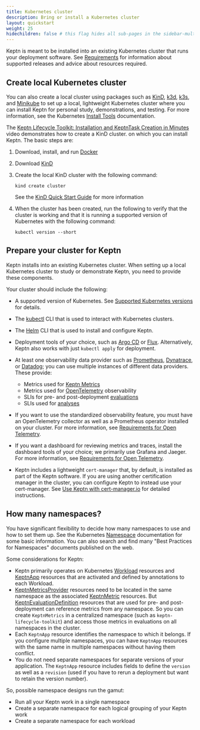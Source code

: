 ```yaml
---
title: Kubernetes cluster
description: Bring or install a Kubernetes cluster 
layout: quickstart
weight: 25
hidechildren: false # this flag hides all sub-pages in the sidebar-multicard.html
---
```


Keptn is meant to be installed
into an existing Kubernetes cluster
that runs your deployment software.
See [Requirements](reqs.md) for information about supported releases
and advice about resources required.

## Create local Kubernetes cluster

You can also create a local cluster using packages such as
[KinD](https://kind.sigs.k8s.io/),
[k3d](https://k3d.io/),
[k3s](https://k3s.io/),
and [Minikube](https://minikube.sigs.k8s.io/docs/)
to set up a local, lightweight Kubernetes cluster
where you can install Keptn
for personal study, demonstrations, and testing.
For more information, see the Kubernetes
[Install Tools](https://kubernetes.io/docs/tasks/tools/)
documentation.

The [Keptn Lifecycle Toolkit: Installation and KeptnTask Creation in Minutes](https://www.youtube.com/watch?v=Hh01bBwZ_qM)
video  demonstrates how to create a KinD cluster.
on which you can install Keptn.
The basic steps are:

1. Download, install, and run [Docker](https://docs.docker.com/get-docker/)
1. Download [KinD](https://kind.sigs.k8s.io/)
1. Create the local KinD cluster with the following command:

   ```shell
   kind create cluster
   ```

   See the
   [KinD Quick Start Guide](https://kind.sigs.k8s.io/docs/user/quick-start/)
   for more information

1. When the cluster has been created,
   run the following to verify that the cluster is working
   and that it is running a supported version of Kubernetes
   with the following command:

   ```shell
   kubectl version --short
   ```

## Prepare your cluster for Keptn

Keptn installs into an existing Kubernetes cluster.
When setting up a local Kubernetes cluster to study or demonstrate Keptn,
you need to provide these components.

Your cluster should include the following:

* A supported version of Kubernetes.
  See [Supported Kubernetes versions](reqs.md/#supported-kubernetes-versions)
  for details.

* The
  [kubectl](https://kubernetes.io/docs/tasks/tools/#kubectl)
  CLI that is used to interact with Kubernetes clusters.

* The
  [Helm](https://helm.sh/docs/intro/install/)
  CLI that is used to install and configure Keptn.

* Deployment tools of your choice,
  such as
  [Argo CD](https://argo-cd.readthedocs.io/en/stable/) or
  [Flux](https://fluxcd.io/).
  Alternatively, Keptn also works with just `kubectl apply` for deployment.

* At least one observability data provider such as
  [Prometheus](https://prometheus.io/),
  [Dynatrace](https://www.dynatrace.com/),
  or [Datadog](https://www.datadoghq.com/);
  you can use multiple instances of different data providers.
  These provide:

  * Metrics used for
    [Keptn Metrics](../implementing/evaluatemetrics.md/)
  * Metrics used for
    [OpenTelemetry](../implementing/otel.md/)
    observability
  * SLIs for pre- and post-deployment
    [evaluations](../implementing/evaluations.md/)
  * SLIs used for
    [analyses](../implementing/slo/)

* If you want to use the standardized observability feature,
  you must have an OpenTelemetry collector
  as well as a Prometheus operator installed on your cluster.
  For more information, see
  [Requirements for Open Telemetry](../implementing/otel.md/#requirements-for-opentelemetry).

* If you want a dashboard for reviewing metrics and traces,
  install the dashboard tools of your choice;
  we primarily use Grafana and Jaeger.
  For more information, see
  [Requirements for Open Telemetry](../implementing/otel.md/#requirements-for-opentelemetry).

* Keptn includes a lightweight `cert-manager` that, by default,
  is installed as part of the Keptn software.
  If you are using another certification manager in the cluster,
  you can configure Keptn to instead use your cert-manager.
  See [Use Keptn with cert-manager.io](../operate/cert-manager.md)
  for detailed instructions.

## How many namespaces?
  
You have significant flexibility to decide how many namespaces to use
and how to set them up.
See the Kubernetes
[Namespace](https://kubernetes.io/docs/concepts/overview/working-with-objects/namespaces/)
documentation for some basic information.
You can also search and find many "Best Practices for Namespaces"
documents published on the web.

Some considerations for Keptn:
  
* Keptn primarily operates on Kubernetes
  [Workload](https://kubernetes.io/docs/concepts/workloads/)
  resources and
  [KeptnApp](../yaml-crd-ref/app.md)
   resources
  that are activated and defined by annotations to each Workload.
* [KeptnMetricsProvider](../yaml-crd-ref/metricsprovider.md)
  resources need to be located
  in the same namespace as the associated
  [KeptnMetric](../yaml-crd-ref/metric.md)
  resources.
  But
  [KeptnEvaluationDefinition](../yaml-crd-ref/evaluationdefinition.md)
  resources that are used for pre- and post-deployment
  can reference metrics from any namespace.
  So you can create `KeptnMetrics` in a centralized namespace
  (such as `keptn-lifecycle-toolkit`)
  and access those metrics in evaluations on all namespaces in the cluster.
* Each `KeptnApp` resource identifies the namespace to which it belongs.
  If you configure multiple namespaces,
  you can have `KeptnApp` resources with the same name
  in multiple namespaces without having them conflict.
* You do not need separate namespaces for separate versions of your application.
  The `KeptnApp` resource includes fields to define
  the `version` as well as a `revision`
  (used if you have to rerun a deployment
  but want to retain the version number).

So, possible namespace designs run the gamut:

* Run all your Keptn work in a single namespace
* Create a separate namespace for each logical grouping of your Keptn work
* Create a separate namespace for each workload
